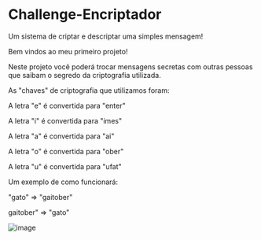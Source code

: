 # Challenge-Encriptador
Um sistema de criptar e descriptar uma simples mensagem!

Bem vindos ao  meu primeiro projeto!

Neste projeto você poderá trocar mensagens secretas com outras pessoas que saibam o segredo da criptografia utilizada.

As "chaves" de criptografia que utilizamos foram:

A letra "e" é convertida para "enter"

A letra "i" é convertida para "imes"

A letra "a" é convertida para "ai"

A letra "o" é convertida para "ober"

A letra "u" é convertida para "ufat"

Um exemplo de como funcionará:

"gato" => "gaitober"

gaitober" => "gato"

![image](https://github.com/GuilhermeBauer16/Challenge-Encriptador/assets/123701893/6eff327f-6e6f-474f-a1b7-99ba440cd04a)


